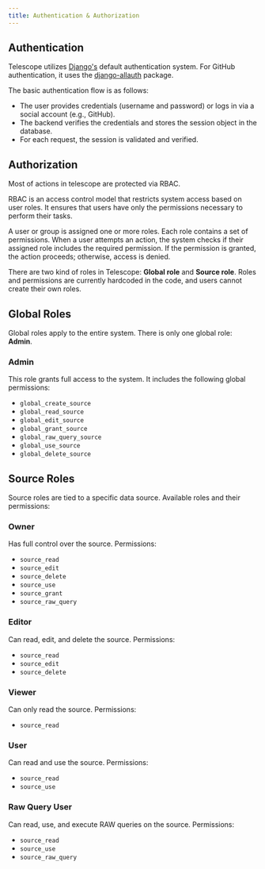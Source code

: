 ```yaml
---
title: Authentication & Authorization
---
```


## Authentication

Telescope utilizes [Django's](https://www.djangoproject.com/) default authentication system.
For GitHub authentication, it uses the [django-allauth](https://docs.allauth.org/en/latest/) package.

The basic authentication flow is as follows:

* The user provides credentials (username and password) or logs in via a social account (e.g., GitHub).
* The backend verifies the credentials and stores the session object in the database.
* For each request, the session is validated and verified.

## Authorization

Most of actions in telescope are protected via RBAC.

RBAC is an access control model that restricts system access based on user roles. It ensures that users have only the permissions necessary to perform their tasks.

A user or group is assigned one or more roles.
Each role contains a set of permissions.
When a user attempts an action, the system checks if their assigned role includes the required permission.
If the permission is granted, the action proceeds; otherwise, access is denied.

There are two kind of roles in Telescope: **Global role** and **Source role**.
Roles and permissions are currently hardcoded in the code, and users cannot create their own roles.

## Global Roles

Global roles apply to the entire system.
There is only one global role: **Admin**.

### **Admin**
This role grants full access to the system.
It includes the following global permissions:

- `global_create_source`
- `global_read_source`
- `global_edit_source`
- `global_grant_source`
- `global_raw_query_source`
- `global_use_source`
- `global_delete_source`

## Source Roles

Source roles are tied to a specific data source.
Available roles and their permissions:

### **Owner**
Has full control over the source.
Permissions:
- `source_read`
- `source_edit`
- `source_delete`
- `source_use`
- `source_grant`
- `source_raw_query`

### **Editor**
Can read, edit, and delete the source.
Permissions:
- `source_read`
- `source_edit`
- `source_delete`

### **Viewer**
Can only read the source.
Permissions:
- `source_read`

### **User**
Can read and use the source.
Permissions:
- `source_read`
- `source_use`

### **Raw Query User**
Can read, use, and execute RAW queries on the source.
Permissions:
- `source_read`
- `source_use`
- `source_raw_query`

